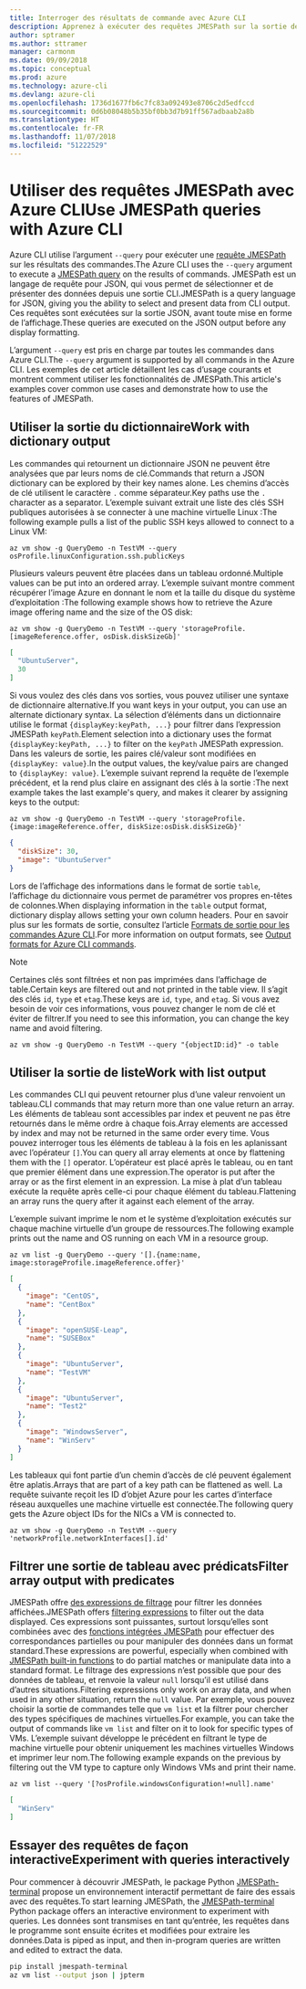```yaml
---
title: Interroger des résultats de commande avec Azure CLI
description: Apprenez à exécuter des requêtes JMESPath sur la sortie des commandes Azure CLI.
author: sptramer
ms.author: sttramer
manager: carmonm
ms.date: 09/09/2018
ms.topic: conceptual
ms.prod: azure
ms.technology: azure-cli
ms.devlang: azure-cli
ms.openlocfilehash: 1736d1677fb6c7fc83a092493e8706c2d5edfccd
ms.sourcegitcommit: 0d6b08048b5b35bf0bb3d7b91ff567adbaab2a8b
ms.translationtype: HT
ms.contentlocale: fr-FR
ms.lasthandoff: 11/07/2018
ms.locfileid: "51222529"
---
```

# <a name="use-jmespath-queries-with-azure-cli"></a><span data-ttu-id="b67ff-103">Utiliser des requêtes JMESPath avec Azure CLI</span><span class="sxs-lookup"><span data-stu-id="b67ff-103">Use JMESPath queries with Azure CLI</span></span> 

<span data-ttu-id="b67ff-104">Azure CLI utilise l’argument `--query` pour exécuter une [requête JMESPath](http://jmespath.org) sur les résultats des commandes.</span><span class="sxs-lookup"><span data-stu-id="b67ff-104">The Azure CLI uses the `--query` argument to execute a [JMESPath query](http://jmespath.org) on the results of commands.</span></span> <span data-ttu-id="b67ff-105">JMESPath est un langage de requête pour JSON, qui vous permet de sélectionner et de présenter des données depuis une sortie CLI.</span><span class="sxs-lookup"><span data-stu-id="b67ff-105">JMESPath is a query language for JSON, giving you the ability to select and present data from CLI output.</span></span> <span data-ttu-id="b67ff-106">Ces requêtes sont exécutées sur la sortie JSON, avant toute mise en forme de l’affichage.</span><span class="sxs-lookup"><span data-stu-id="b67ff-106">These queries are executed on the JSON output before any display formatting.</span></span>

<span data-ttu-id="b67ff-107">L’argument `--query` est pris en charge par toutes les commandes dans Azure CLI.</span><span class="sxs-lookup"><span data-stu-id="b67ff-107">The `--query` argument is supported by all commands in the Azure CLI.</span></span> <span data-ttu-id="b67ff-108">Les exemples de cet article détaillent les cas d’usage courants et montrent comment utiliser les fonctionnalités de JMESPath.</span><span class="sxs-lookup"><span data-stu-id="b67ff-108">This article's examples cover common use cases and demonstrate how to use the features of JMESPath.</span></span>

## <a name="work-with-dictionary-output"></a><span data-ttu-id="b67ff-109">Utiliser la sortie du dictionnaire</span><span class="sxs-lookup"><span data-stu-id="b67ff-109">Work with dictionary output</span></span>

<span data-ttu-id="b67ff-110">Les commandes qui retournent un dictionnaire JSON ne peuvent être analysées que par leurs noms de clé.</span><span class="sxs-lookup"><span data-stu-id="b67ff-110">Commands that return a JSON dictionary can be explored by their key names alone.</span></span> <span data-ttu-id="b67ff-111">Les chemins d’accès de clé utilisent le caractère `.` comme séparateur.</span><span class="sxs-lookup"><span data-stu-id="b67ff-111">Key paths use the `.` character as a separator.</span></span> <span data-ttu-id="b67ff-112">L’exemple suivant extrait une liste des clés SSH publiques autorisées à se connecter à une machine virtuelle Linux :</span><span class="sxs-lookup"><span data-stu-id="b67ff-112">The following example pulls a list of the public SSH keys allowed to connect to a Linux VM:</span></span>

```azurecli-interactive
az vm show -g QueryDemo -n TestVM --query osProfile.linuxConfiguration.ssh.publicKeys
```

<span data-ttu-id="b67ff-113">Plusieurs valeurs peuvent être placées dans un tableau ordonné.</span><span class="sxs-lookup"><span data-stu-id="b67ff-113">Multiple values can be put into an ordered array.</span></span> <span data-ttu-id="b67ff-114">L’exemple suivant montre comment récupérer l’image Azure en donnant le nom et la taille du disque du système d’exploitation :</span><span class="sxs-lookup"><span data-stu-id="b67ff-114">The following example shows how to retrieve the Azure image offering name and the size of the OS disk:</span></span>

```azurecli-interactive
az vm show -g QueryDemo -n TestVM --query 'storageProfile.[imageReference.offer, osDisk.diskSizeGb]'
```

```json
[
  "UbuntuServer",
  30
]
```

<span data-ttu-id="b67ff-115">Si vous voulez des clés dans vos sorties, vous pouvez utiliser une syntaxe de dictionnaire alternative.</span><span class="sxs-lookup"><span data-stu-id="b67ff-115">If you want keys in your output, you can use an alternate dictionary syntax.</span></span>  <span data-ttu-id="b67ff-116">La sélection d’éléments dans un dictionnaire utilise le format `{displayKey:keyPath, ...}` pour filtrer dans l’expression JMESPath `keyPath`.</span><span class="sxs-lookup"><span data-stu-id="b67ff-116">Element selection into a dictionary uses the format `{displayKey:keyPath, ...}` to filter on the `keyPath` JMESPath expression.</span></span> <span data-ttu-id="b67ff-117">Dans les valeurs de sortie, les paires clé/valeur sont modifiées en `{displayKey: value}`.</span><span class="sxs-lookup"><span data-stu-id="b67ff-117">In the output values, the key/value pairs are changed to `{displayKey: value}`.</span></span> <span data-ttu-id="b67ff-118">L’exemple suivant reprend la requête de l’exemple précédent, et la rend plus claire en assignant des clés à la sortie :</span><span class="sxs-lookup"><span data-stu-id="b67ff-118">The next example takes the last example's query, and makes it clearer by assigning keys to the output:</span></span>

```azurecli-interactive
az vm show -g QueryDemo -n TestVM --query 'storageProfile.{image:imageReference.offer, diskSize:osDisk.diskSizeGb}'
```

```json
{
  "diskSize": 30,
  "image": "UbuntuServer"
}
```

<span data-ttu-id="b67ff-119">Lors de l’affichage des informations dans le format de sortie `table`, l’affichage du dictionnaire vous permet de paramétrer vos propres en-têtes de colonnes.</span><span class="sxs-lookup"><span data-stu-id="b67ff-119">When displaying information in the `table` output format, dictionary display allows setting your own column headers.</span></span> <span data-ttu-id="b67ff-120">Pour en savoir plus sur les formats de sortie, consultez l’article [Formats de sortie pour les commandes Azure CLI](/cli/azure/format-output-azure-cli).</span><span class="sxs-lookup"><span data-stu-id="b67ff-120">For more information on output formats, see [Output formats for Azure CLI commands](/cli/azure/format-output-azure-cli).</span></span>

> [!NOTE]
> <span data-ttu-id="b67ff-121">Certaines clés sont filtrées et non pas imprimées dans l’affichage de table.</span><span class="sxs-lookup"><span data-stu-id="b67ff-121">Certain keys are filtered out and not printed in the table view.</span></span> <span data-ttu-id="b67ff-122">Il s’agit des clés `id`, `type` et `etag`.</span><span class="sxs-lookup"><span data-stu-id="b67ff-122">These keys are `id`, `type`, and `etag`.</span></span> <span data-ttu-id="b67ff-123">Si vous avez besoin de voir ces informations, vous pouvez changer le nom de clé et éviter de filtrer.</span><span class="sxs-lookup"><span data-stu-id="b67ff-123">If you need to see this information, you can change the key name and avoid filtering.</span></span>
>
> ```azurecli-interactive
> az vm show -g QueryDemo -n TestVM --query "{objectID:id}" -o table
> ```

## <a name="work-with-list-output"></a><span data-ttu-id="b67ff-124">Utiliser la sortie de liste</span><span class="sxs-lookup"><span data-stu-id="b67ff-124">Work with list output</span></span>

<span data-ttu-id="b67ff-125">Les commandes CLI qui peuvent retourner plus d’une valeur renvoient un tableau.</span><span class="sxs-lookup"><span data-stu-id="b67ff-125">CLI commands that may return  more than one value return an array.</span></span> <span data-ttu-id="b67ff-126">Les éléments de tableau sont accessibles par index et peuvent ne pas être retournés dans le même ordre à chaque fois.</span><span class="sxs-lookup"><span data-stu-id="b67ff-126">Array elements are accessed by index and may not be returned in the same order every time.</span></span> <span data-ttu-id="b67ff-127">Vous pouvez interroger tous les éléments de tableau à la fois en les aplanissant avec l’opérateur `[]`.</span><span class="sxs-lookup"><span data-stu-id="b67ff-127">You can query all array elements at once by flattening them with the `[]` operator.</span></span> <span data-ttu-id="b67ff-128">L’opérateur est placé après le tableau, ou en tant que premier élément dans une expression.</span><span class="sxs-lookup"><span data-stu-id="b67ff-128">The operator is put after the array or as the first element in an expression.</span></span> <span data-ttu-id="b67ff-129">La mise à plat d’un tableau exécute la requête après celle-ci pour chaque élément du tableau.</span><span class="sxs-lookup"><span data-stu-id="b67ff-129">Flattening an array runs the query after it against each element of the array.</span></span>

<span data-ttu-id="b67ff-130">L’exemple suivant imprime le nom et le système d’exploitation exécutés sur chaque machine virtuelle d’un groupe de ressources.</span><span class="sxs-lookup"><span data-stu-id="b67ff-130">The following example prints out the name and OS running on each VM in a resource group.</span></span>

```azurecli-interactive
az vm list -g QueryDemo --query '[].{name:name, image:storageProfile.imageReference.offer}'
```

```json
[
  {
    "image": "CentOS",
    "name": "CentBox"
  },
  {
    "image": "openSUSE-Leap",
    "name": "SUSEBox"
  },
  {
    "image": "UbuntuServer",
    "name": "TestVM"
  },
  {
    "image": "UbuntuServer",
    "name": "Test2"
  },
  {
    "image": "WindowsServer",
    "name": "WinServ"
  }
]
```

<span data-ttu-id="b67ff-131">Les tableaux qui font partie d’un chemin d’accès de clé peuvent également être aplatis.</span><span class="sxs-lookup"><span data-stu-id="b67ff-131">Arrays that are part of a key path can be flattened as well.</span></span> <span data-ttu-id="b67ff-132">La requête suivante reçoit les ID d’objet Azure pour les cartes d’interface réseau auxquelles une machine virtuelle est connectée.</span><span class="sxs-lookup"><span data-stu-id="b67ff-132">The following query gets the Azure object IDs for the NICs a VM is connected to.</span></span>

```azurecli-interactive
az vm show -g QueryDemo -n TestVM --query 'networkProfile.networkInterfaces[].id'
```

## <a name="filter-array-output-with-predicates"></a><span data-ttu-id="b67ff-133">Filtrer une sortie de tableau avec prédicats</span><span class="sxs-lookup"><span data-stu-id="b67ff-133">Filter array output with predicates</span></span>

<span data-ttu-id="b67ff-134">JMESPath offre [des expressions de filtrage](http://jmespath.org/specification.html#filterexpressions) pour filtrer les données affichées.</span><span class="sxs-lookup"><span data-stu-id="b67ff-134">JMESPath offers [filtering expressions](http://jmespath.org/specification.html#filterexpressions) to filter out the data displayed.</span></span> <span data-ttu-id="b67ff-135">Ces expressions sont puissantes, surtout lorsqu’elles sont combinées avec des [fonctions intégrées JMESPath](http://jmespath.org/specification.html#built-in-functions) pour effectuer des correspondances partielles ou pour manipuler des données dans un format standard.</span><span class="sxs-lookup"><span data-stu-id="b67ff-135">These expressions are powerful, especially when combined with [JMESPath built-in functions](http://jmespath.org/specification.html#built-in-functions) to do partial matches or manipulate data into a standard format.</span></span> <span data-ttu-id="b67ff-136">Le filtrage des expressions n’est possible que pour des données de tableau, et renvoie la valeur `null` lorsqu’il est utilisé dans d’autres situations.</span><span class="sxs-lookup"><span data-stu-id="b67ff-136">Filtering expressions only work on array data, and when used in any other situation, return the `null` value.</span></span> <span data-ttu-id="b67ff-137">Par exemple, vous pouvez choisir la sortie de commandes telle que `vm list` et la filtrer pour chercher des types spécifiques de machines virtuelles.</span><span class="sxs-lookup"><span data-stu-id="b67ff-137">For example, you can take the output of commands like `vm list` and filter on it to look for specific types of VMs.</span></span> <span data-ttu-id="b67ff-138">L’exemple suivant développe le précédent en filtrant le type de machine virtuelle pour obtenir uniquement les machines virtuelles Windows et imprimer leur nom.</span><span class="sxs-lookup"><span data-stu-id="b67ff-138">The following example expands on the previous by filtering out the VM type to capture only Windows VMs and print their name.</span></span>

```azurecli-interactive
az vm list --query '[?osProfile.windowsConfiguration!=null].name'
```

```json
[
  "WinServ"
]
```

## <a name="experiment-with-queries-interactively"></a><span data-ttu-id="b67ff-139">Essayer des requêtes de façon interactive</span><span class="sxs-lookup"><span data-stu-id="b67ff-139">Experiment with queries interactively</span></span>

<span data-ttu-id="b67ff-140">Pour commencer à découvrir JMESPath, le package Python [JMESPath-terminal](https://github.com/jmespath/jmespath.terminal) propose un environnement interactif permettant de faire des essais avec des requêtes.</span><span class="sxs-lookup"><span data-stu-id="b67ff-140">To start learning JMESPath, the [JMESPath-terminal](https://github.com/jmespath/jmespath.terminal) Python package offers an interactive environment to experiment with queries.</span></span> <span data-ttu-id="b67ff-141">Les données sont transmises en tant qu’entrée, les requêtes dans le programme sont ensuite écrites et modifiées pour extraire les données.</span><span class="sxs-lookup"><span data-stu-id="b67ff-141">Data is piped as input, and then in-program queries are written and edited to extract the data.</span></span>

```bash
pip install jmespath-terminal
az vm list --output json | jpterm
```
